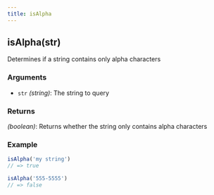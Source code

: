 ```yaml
---
title: isAlpha
---
```


## isAlpha(str)

Determines if a string contains only alpha characters


### Arguments
* `str` *(string)*: The string to query

### Returns
*(boolean)*: Returns whether the string only contains alpha characters


### Example
```js
isAlpha('my string')
// => true

isAlpha('555-5555')
// => false
```
